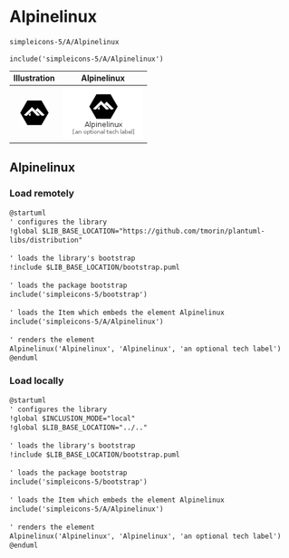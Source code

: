 # Alpinelinux


```text
simpleicons-5/A/Alpinelinux
```

```text
include('simpleicons-5/A/Alpinelinux')
```



| Illustration | Alpinelinux |
| :---: | :---: |
| ![illustration for Illustration](../../simpleicons-5/A/Alpinelinux.png) | ![illustration for Alpinelinux](../../simpleicons-5/A/Alpinelinux.Local.png) |




## Alpinelinux

### Load remotely
```plantuml
@startuml
' configures the library
!global $LIB_BASE_LOCATION="https://github.com/tmorin/plantuml-libs/distribution"

' loads the library's bootstrap
!include $LIB_BASE_LOCATION/bootstrap.puml

' loads the package bootstrap
include('simpleicons-5/bootstrap')

' loads the Item which embeds the element Alpinelinux
include('simpleicons-5/A/Alpinelinux')

' renders the element
Alpinelinux('Alpinelinux', 'Alpinelinux', 'an optional tech label')
@enduml
```

### Load locally
```plantuml
@startuml
' configures the library
!global $INCLUSION_MODE="local"
!global $LIB_BASE_LOCATION="../.."

' loads the library's bootstrap
!include $LIB_BASE_LOCATION/bootstrap.puml

' loads the package bootstrap
include('simpleicons-5/bootstrap')

' loads the Item which embeds the element Alpinelinux
include('simpleicons-5/A/Alpinelinux')

' renders the element
Alpinelinux('Alpinelinux', 'Alpinelinux', 'an optional tech label')
@enduml
```

